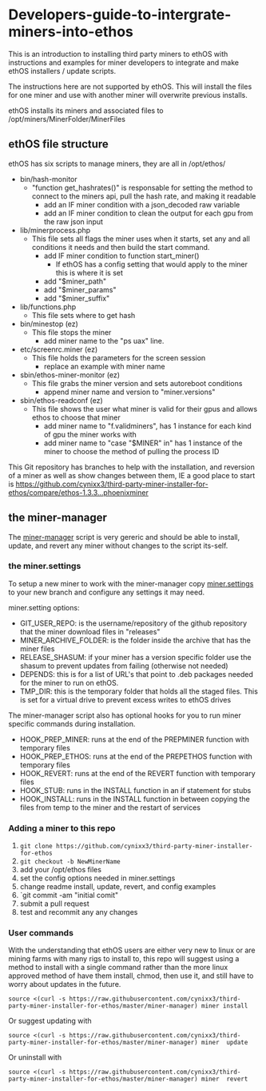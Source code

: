 # Developers-guide-to-intergrate-miners-into-ethos
This is an introduction to installing third party miners to ethOS with instructions and examples for miner developers to integrate and make ethOS installers / update scripts.

The instructions here are not supported by ethOS. This will install the files for one miner and use with another miner will overwrite previous installs.

ethOS installs its miners and associated files to /opt/miners/MinerFolder/MinerFiles

## ethOS file structure
ethOS has six scripts to manage miners, they are all in /opt/ethos/
- bin/hash-monitor
  - "function get_hashrates()" is responsable for setting the method to connect to the miners api, pull the hash rate, and making it readable
    - add an IF miner condition with a json_decoded raw variable
    - add an IF miner condition to clean the output for each gpu from the raw json input
- lib/minerprocess.php
  - This file sets all flags the miner uses when it starts, set any and all conditions it needs and then build the start command. 
    - add IF miner condition to function start_miner()
      - If ethOS has a config setting that would apply to the miner this is where it is set
    - add "$miner_path"
    - add "$miner_params"
    - add "$miner_suffix"
- lib/functions.php
  - This file sets where to get hash 
- bin/minestop (ez)
  - This file stops the miner
    - add miner name to the "ps uax" line.
- etc/screenrc.miner (ez)
  - This file holds the parameters for the screen session
    - replace an example with miner name
- sbin/ethos-miner-monitor (ez)
  - This file grabs the miner version and sets autoreboot conditions
    - append miner name and version to "miner.versions"
- sbin/ethos-readconf (ez)
  - This file shows the user what miner is valid for their gpus and allows ethos to choose that miner
    - add miner name to "f.validminers", has 1 instance for each kind of gpu the miner works with
    - add miner name to "case "$MINER" in" has 1 instance of the miner to choose the method of pulling the process ID

This Git repository has branches to help with the installation, and reversion of a miner as well as show changes between them, IE a good place to start is https://github.com/cynixx3/third-party-miner-installer-for-ethos/compare/ethos-1.3.3...phoenixminer

## the miner-manager
The [miner-manager](https://github.com/cynixx3/third-party-miner-installer-for-ethos/blob/master/miner-manager) script is very gereric and should be able to install, update, and revert any miner without changes to the script its-self. 

### the miner.settings
To setup a new miner to work with the miner-manager copy [miner.settings](https://github.com/cynixx3/third-party-miner-installer-for-ethos/blob/master/miner.settings) to your new branch and configure any settings it may need.

miner.setting options:
- GIT_USER_REPO: is the username/repository of the github repository that the miner download files in "releases"
- MINER_ARCHIVE_FOLDER: is the folder inside the archive that has the miner files
- RELEASE_SHASUM: if your miner has a version specific folder use the shasum to prevent updates from failing (otherwise not needed)
- DEPENDS: this is for a list of URL's that point to .deb packages needed for the miner to run on ethOS.
- TMP_DIR: this is the temporary folder that holds all the staged files. This is set for a virtual drive to prevent excess writes to ethOS drives

The miner-manager script also has optional hooks for you to run miner specific commands during installation.
- HOOK_PREP_MINER: runs at the end of the PREPMINER function with temporary files
- HOOK_PREP_ETHOS: runs at the end of the PREPETHOS function with temporary files
- HOOK_REVERT: runs at the end of the REVERT function with temporary files
- HOOK_STUB: runs in the INSTALL function in an if statement for stubs
- HOOK_INSTALL: runs in the INSTALL function in between copying the files from temp to the miner and the restart of services

### Adding a miner to this repo
1. `git clone https://github.com/cynixx3/third-party-miner-installer-for-ethos`
2. `git checkout -b NewMinerName`
3. add your /opt/ethos files
4. set the config options needed in miner.settings
5. change readme install, update, revert, and config examples
6. `git commit -am "initial comit"
7. submit a pull request
8. test and recommit any any changes 

### User commands
With the understanding that ethOS users are either very new to linux or are mining farms with many rigs to install to, this repo will suggest using a method to install with a single command rather than the more linux approved method of have them install, chmod, then use it, and still have to worry about updates in the future. 

`source <(curl -s https://raw.githubusercontent.com/cynixx3/third-party-miner-installer-for-ethos/master/miner-manager) miner install
`

Or suggest updating with 

`source <(curl -s https://raw.githubusercontent.com/cynixx3/third-party-miner-installer-for-ethos/master/miner-manager) miner  update`

Or uninstall with

`source <(curl -s https://raw.githubusercontent.com/cynixx3/third-party-miner-installer-for-ethos/master/miner-manager) miner  revert`
